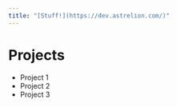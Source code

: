 ```yaml
---
title: "[Stuff!](https://dev.astrelion.com/)"
---
```

# Projects
- Project 1
- Project 2
- Project 3